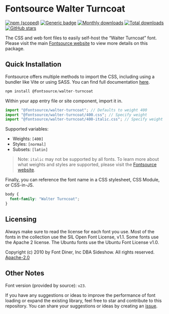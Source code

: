 # Fontsource Walter Turncoat

[![npm (scoped)](https://img.shields.io/npm/v/@fontsource/walter-turncoat?color=brightgreen)](https://www.npmjs.com/package/@fontsource/walter-turncoat) [![Generic badge](https://img.shields.io/badge/fontsource-passing-brightgreen)](https://github.com/fontsource/fontsource) [![Monthly downloads](https://badgen.net/npm/dm/@fontsource/walter-turncoat)](https://github.com/fontsource/fontsource) [![Total downloads](https://badgen.net/npm/dt/@fontsource/walter-turncoat)](https://github.com/fontsource/fontsource) [![GitHub stars](https://img.shields.io/github/stars/fontsource/fontsource.svg?style=social&label=Star)](https://github.com/fontsource/fontsource/stargazers)

The CSS and web font files to easily self-host the “Walter Turncoat” font. Please visit the main [Fontsource website](https://fontsource.org/fonts/walter-turncoat) to view more details on this package.

## Quick Installation

Fontsource offers multiple methods to import the CSS, including using a bundler like Vite or using SASS. You can find full documentation [here](https://fontsource.org/docs/getting-started/introduction).

```javascript
npm install @fontsource/walter-turncoat
```

Within your app entry file or site component, import it in.

```javascript
import "@fontsource/walter-turncoat"; // Defaults to weight 400
import "@fontsource/walter-turncoat/400.css"; // Specify weight
import "@fontsource/walter-turncoat/400-italic.css"; // Specify weight and style
```

Supported variables:
- Weights: `[400]`
- Styles: `[normal]`
- Subsets: `[latin]`

> Note: `italic` may not be supported by all fonts. To learn more about what weights and styles are supported, please visit the [Fontsource website](https://fontsource.org/fonts/walter-turncoat).

Finally, you can reference the font name in a CSS stylesheet, CSS Module, or CSS-in-JS.

```css
body {
  font-family: "Walter Turncoat";
}
```

## Licensing
Always make sure to read the license for each font you use. Most of the fonts in the collection use the SIL Open Font License, v1.1. Some fonts use the Apache 2 license. The Ubuntu fonts use the Ubuntu Font License v1.0.

Copyright (c) 2010 by Font Diner, Inc DBA Sideshow. All rights reserved.
[Apache-2.0](http://www.apache.org/licenses/LICENSE-2.0.html)

## Other Notes
Font version (provided by source): `v23`.

If you have any suggestions or ideas to improve the performance of font loading or expand the existing library, feel free to star and contribute to this repository. You can share your suggestions or ideas by creating an [issue](https://github.com/fontsource/fontsource/issues).